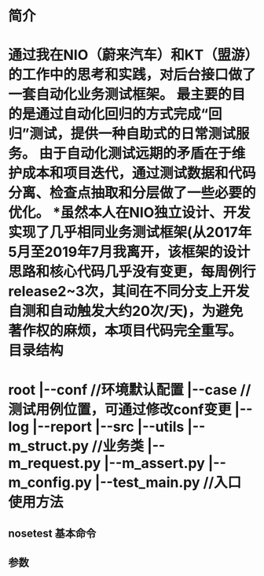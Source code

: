 简介
======
通过我在NIO（蔚来汽车）和KT（盟游）的工作中的思考和实践，对后台接口做了一套自动化业务测试框架。
最主要的目的是通过自动化回归的方式完成“回归”测试，提供一种自助式的日常测试服务。
由于自动化测试远期的矛盾在于维护成本和项目迭代，通过测试数据和代码分离、检查点抽取和分层做了一些必要的优化。
*虽然本人在NIO独立设计、开发实现了几乎相同业务测试框架(从2017年5月至2019年7月我离开，该框架的设计思路和核心代码几乎没有变更，每周例行release2~3次，其间在不同分支上开发自测和自动触发大约20次/天)，为避免著作权的麻烦，本项目代码完全重写。
目录结构
======
root
  |--conf //环境默认配置
  |--case //测试用例位置，可通过修改conf变更
  |--log
  |--report
  |--src
      |--utils
      		 |--m_struct.py //业务类
      		 |--m_request.py
      		 |--m_assert.py
      		 |--m_config.py
      |--test_main.py //入口
使用方法
=====
nosetest 
基本命令
-----
参数
-----
